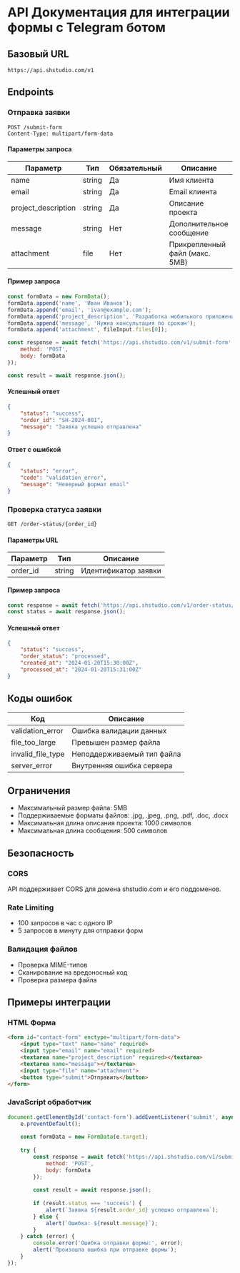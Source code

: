 # API Документация для интеграции формы с Telegram ботом

## Базовый URL
```
https://api.shstudio.com/v1
```

## Endpoints

### Отправка заявки

```http
POST /submit-form
Content-Type: multipart/form-data
```

#### Параметры запроса

| Параметр | Тип | Обязательный | Описание |
|----------|-----|--------------|----------|
| name | string | Да | Имя клиента |
| email | string | Да | Email клиента |
| project_description | string | Да | Описание проекта |
| message | string | Нет | Дополнительное сообщение |
| attachment | file | Нет | Прикрепленный файл (макс. 5MB) |

#### Пример запроса

```javascript
const formData = new FormData();
formData.append('name', 'Иван Иванов');
formData.append('email', 'ivan@example.com');
formData.append('project_description', 'Разработка мобильного приложения');
formData.append('message', 'Нужна консультация по срокам');
formData.append('attachment', fileInput.files[0]);

const response = await fetch('https://api.shstudio.com/v1/submit-form', {
    method: 'POST',
    body: formData
});

const result = await response.json();
```

#### Успешный ответ

```json
{
    "status": "success",
    "order_id": "SH-2024-001",
    "message": "Заявка успешно отправлена"
}
```

#### Ответ с ошибкой

```json
{
    "status": "error",
    "code": "validation_error",
    "message": "Неверный формат email"
}
```

### Проверка статуса заявки

```http
GET /order-status/{order_id}
```

#### Параметры URL

| Параметр | Тип | Описание |
|----------|-----|----------|
| order_id | string | Идентификатор заявки |

#### Пример запроса

```javascript
const response = await fetch('https://api.shstudio.com/v1/order-status/SH-2024-001');
const status = await response.json();
```

#### Успешный ответ

```json
{
    "status": "success",
    "order_status": "processed",
    "created_at": "2024-01-20T15:30:00Z",
    "processed_at": "2024-01-20T15:31:00Z"
}
```

## Коды ошибок

| Код | Описание |
|-----|----------|
| validation_error | Ошибка валидации данных |
| file_too_large | Превышен размер файла |
| invalid_file_type | Неподдерживаемый тип файла |
| server_error | Внутренняя ошибка сервера |

## Ограничения

- Максимальный размер файла: 5MB
- Поддерживаемые форматы файлов: .jpg, .jpeg, .png, .pdf, .doc, .docx
- Максимальная длина описания проекта: 1000 символов
- Максимальная длина сообщения: 500 символов

## Безопасность

### CORS
API поддерживает CORS для домена shstudio.com и его поддоменов.

### Rate Limiting
- 100 запросов в час с одного IP
- 5 запросов в минуту для отправки форм

### Валидация файлов
- Проверка MIME-типов
- Сканирование на вредоносный код
- Проверка размера файла

## Примеры интеграции

### HTML Форма
```html
<form id="contact-form" enctype="multipart/form-data">
    <input type="text" name="name" required>
    <input type="email" name="email" required>
    <textarea name="project_description" required></textarea>
    <textarea name="message"></textarea>
    <input type="file" name="attachment">
    <button type="submit">Отправить</button>
</form>
```

### JavaScript обработчик
```javascript
document.getElementById('contact-form').addEventListener('submit', async (e) => {
    e.preventDefault();
    
    const formData = new FormData(e.target);
    
    try {
        const response = await fetch('https://api.shstudio.com/v1/submit-form', {
            method: 'POST',
            body: formData
        });
        
        const result = await response.json();
        
        if (result.status === 'success') {
            alert(`Заявка ${result.order_id} успешно отправлена`);
        } else {
            alert(`Ошибка: ${result.message}`);
        }
    } catch (error) {
        console.error('Ошибка отправки формы:', error);
        alert('Произошла ошибка при отправке формы');
    }
});
```